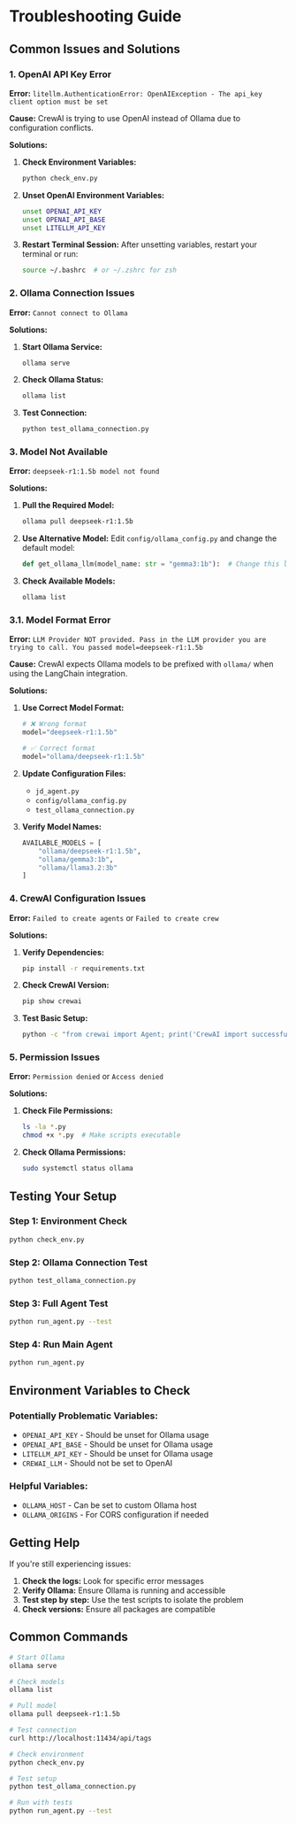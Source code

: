 # Troubleshooting Guide

## Common Issues and Solutions

### 1. OpenAI API Key Error

**Error:** `litellm.AuthenticationError: OpenAIException - The api_key client option must be set`

**Cause:** CrewAI is trying to use OpenAI instead of Ollama due to configuration conflicts.

**Solutions:**

1. **Check Environment Variables:**
   ```bash
   python check_env.py
   ```

2. **Unset OpenAI Environment Variables:**
   ```bash
   unset OPENAI_API_KEY
   unset OPENAI_API_BASE
   unset LITELLM_API_KEY
   ```

3. **Restart Terminal Session:**
   After unsetting variables, restart your terminal or run:
   ```bash
   source ~/.bashrc  # or ~/.zshrc for zsh
   ```

### 2. Ollama Connection Issues

**Error:** `Cannot connect to Ollama`

**Solutions:**

1. **Start Ollama Service:**
   ```bash
   ollama serve
   ```

2. **Check Ollama Status:**
   ```bash
   ollama list
   ```

3. **Test Connection:**
   ```bash
   python test_ollama_connection.py
   ```

### 3. Model Not Available

**Error:** `deepseek-r1:1.5b model not found`

**Solutions:**

1. **Pull the Required Model:**
   ```bash
   ollama pull deepseek-r1:1.5b
   ```

2. **Use Alternative Model:**
   Edit `config/ollama_config.py` and change the default model:
   ```python
   def get_ollama_llm(model_name: str = "gemma3:1b"):  # Change this line
   ```

3. **Check Available Models:**
   ```bash
   ollama list
   ```

### 3.1. Model Format Error

**Error:** `LLM Provider NOT provided. Pass in the LLM provider you are trying to call. You passed model=deepseek-r1:1.5b`

**Cause:** CrewAI expects Ollama models to be prefixed with `ollama/` when using the LangChain integration.

**Solutions:**

1. **Use Correct Model Format:**
   ```python
   # ❌ Wrong format
   model="deepseek-r1:1.5b"
   
   # ✅ Correct format
   model="ollama/deepseek-r1:1.5b"
   ```

2. **Update Configuration Files:**
   - `jd_agent.py`
   - `config/ollama_config.py`
   - `test_ollama_connection.py`

3. **Verify Model Names:**
   ```python
   AVAILABLE_MODELS = [
       "ollama/deepseek-r1:1.5b",
       "ollama/gemma3:1b",
       "ollama/llama3.2:3b"
   ]
   ```

### 4. CrewAI Configuration Issues

**Error:** `Failed to create agents` or `Failed to create crew`

**Solutions:**

1. **Verify Dependencies:**
   ```bash
   pip install -r requirements.txt
   ```

2. **Check CrewAI Version:**
   ```bash
   pip show crewai
   ```

3. **Test Basic Setup:**
   ```bash
   python -c "from crewai import Agent; print('CrewAI import successful')"
   ```

### 5. Permission Issues

**Error:** `Permission denied` or `Access denied`

**Solutions:**

1. **Check File Permissions:**
   ```bash
   ls -la *.py
   chmod +x *.py  # Make scripts executable
   ```

2. **Check Ollama Permissions:**
   ```bash
   sudo systemctl status ollama
   ```

## Testing Your Setup

### Step 1: Environment Check
```bash
python check_env.py
```

### Step 2: Ollama Connection Test
```bash
python test_ollama_connection.py
```

### Step 3: Full Agent Test
```bash
python run_agent.py --test
```

### Step 4: Run Main Agent
```bash
python run_agent.py
```

## Environment Variables to Check

### Potentially Problematic Variables:
- `OPENAI_API_KEY` - Should be unset for Ollama usage
- `OPENAI_API_BASE` - Should be unset for Ollama usage
- `LITELLM_API_KEY` - Should be unset for Ollama usage
- `CREWAI_LLM` - Should not be set to OpenAI

### Helpful Variables:
- `OLLAMA_HOST` - Can be set to custom Ollama host
- `OLLAMA_ORIGINS` - For CORS configuration if needed

## Getting Help

If you're still experiencing issues:

1. **Check the logs:** Look for specific error messages
2. **Verify Ollama:** Ensure Ollama is running and accessible
3. **Test step by step:** Use the test scripts to isolate the problem
4. **Check versions:** Ensure all packages are compatible

## Common Commands

```bash
# Start Ollama
ollama serve

# Check models
ollama list

# Pull model
ollama pull deepseek-r1:1.5b

# Test connection
curl http://localhost:11434/api/tags

# Check environment
python check_env.py

# Test setup
python test_ollama_connection.py

# Run with tests
python run_agent.py --test
```
